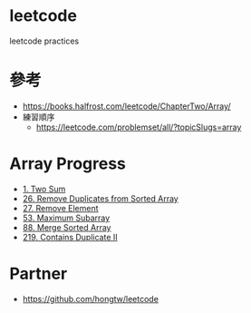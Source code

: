 # leetcode
leetcode practices

# 參考
- https://books.halfrost.com/leetcode/ChapterTwo/Array/
- 練習順序
    - https://leetcode.com/problemset/all/?topicSlugs=array

# Array Progress
- [1. Two Sum](array/0001.TwoSum.go)
- [26. Remove Duplicates from Sorted Array](array/0026.RemoveDuplicatesFromSortedArray.go)
- [27. Remove Element](array/0027.RemoveElement.go)
- [53. Maximum Subarray](array/0053.MaximumSubarray.go)
- [88. Merge Sorted Array](array/0088.MergeSortedArray.go)
- [219. Contains Duplicate II](array/219.ContainsDuplicateII.go)

# Partner
- https://github.com/hongtw/leetcode